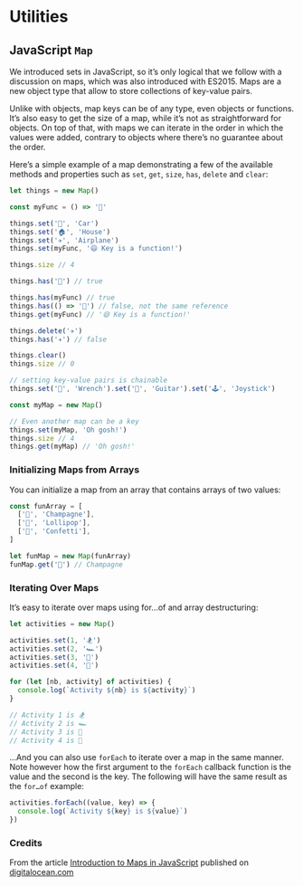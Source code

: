 # Utilities

## JavaScript `Map`

We introduced sets in JavaScript, so it’s only logical that we follow with a discussion on maps, which was also introduced with ES2015. Maps are a new object type that allow to store collections of key-value pairs.

Unlike with objects, map keys can be of any type, even objects or functions. It’s also easy to get the size of a map, while it’s not as straightforward for objects. On top of that, with maps we can iterate in the order in which the values were added, contrary to objects where there’s no guarantee about the order.

Here’s a simple example of a map demonstrating a few of the available methods and properties such as `set`, `get`, `size`, `has`, `delete` and `clear`:

```js
let things = new Map()

const myFunc = () => '🍕'

things.set('🚗', 'Car')
things.set('🏠', 'House')
things.set('✈️', 'Airplane')
things.set(myFunc, '😄 Key is a function!')

things.size // 4

things.has('🚗') // true

things.has(myFunc) // true
things.has(() => '🍕') // false, not the same reference
things.get(myFunc) // '😄 Key is a function!'

things.delete('✈️')
things.has('✈️') // false

things.clear()
things.size // 0

// setting key-value pairs is chainable
things.set('🔧', 'Wrench').set('🎸', 'Guitar').set('🕹', 'Joystick')

const myMap = new Map()

// Even another map can be a key
things.set(myMap, 'Oh gosh!')
things.size // 4
things.get(myMap) // 'Oh gosh!'
```

### Initializing Maps from Arrays

You can initialize a map from an array that contains arrays of two values:

```js
const funArray = [
  ['🍾', 'Champagne'],
  ['🍭', 'Lollipop'],
  ['🎊', 'Confetti'],
]

let funMap = new Map(funArray)
funMap.get('🍾') // Champagne
```

### Iterating Over Maps

It’s easy to iterate over maps using for…of and array destructuring:

```js
let activities = new Map()

activities.set(1, '🏂')
activities.set(2, '🏎')
activities.set(3, '🚣')
activities.set(4, '🤾')

for (let [nb, activity] of activities) {
  console.log(`Activity ${nb} is ${activity}`)
}

// Activity 1 is 🏂
// Activity 2 is 🏎
// Activity 3 is 🚣
// Activity 4 is 🤾
```

…And you can also use `forEach` to iterate over a map in the same manner. Note however how the first argument to the `forEach` callback function is the value and the second is the key. The following will have the same result as the `for…of` example:

```js
activities.forEach((value, key) => {
  console.log(`Activity ${key} is ${value}`)
})
```

### Credits

From the article [Introduction to Maps in JavaScript](https://www.digitalocean.com/community/tutorials/js-maps-introduction) published on [digitalocean.com](https://www.digitalocean.com)

